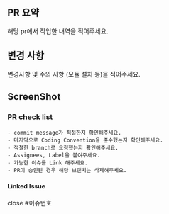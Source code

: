 ## PR 요약

해당 pr에서 작업한 내역을 적어주세요.

## 변경 사항

변경사항 및 주의 사항 (모듈 설치 등)을 적어주세요.

## ScreenShot

### PR check list

```
- commit message가 적절한지 확인해주세요.
- 마지막으로 Coding Convention을 준수했는지 확인해주세요.
- 적절한 branch로 요청했는지 확인해주세요.
- Assignees, Label을 붙여주세요.
- 가능한 이슈를 Link 해주세요.
- PR이 승인된 경우 해당 브랜치는 삭제해주세요.
```

#### Linked Issue

close #이슈번호
